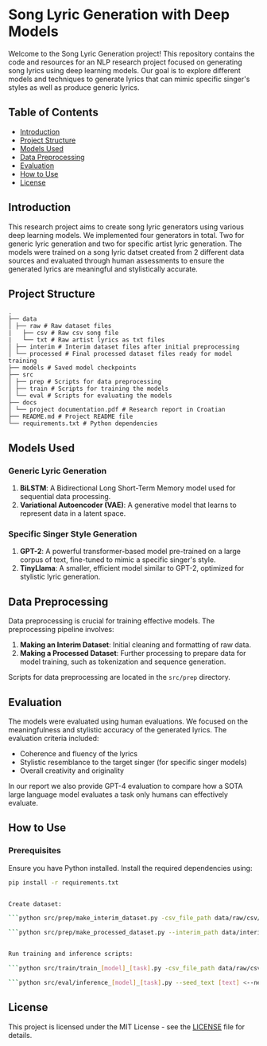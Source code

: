 # Song Lyric Generation with Deep Models

Welcome to the Song Lyric Generation project! This repository contains the code and resources for an NLP research project focused on generating song lyrics using deep learning models. Our goal is to explore different models and techniques to generate lyrics that can mimic specific singer's styles as well as produce generic lyrics.

## Table of Contents
- [Introduction](#introduction)
- [Project Structure](#project-structure)
- [Models Used](#models-used)
- [Data Preprocessing](#data-preprocessing)
- [Evaluation](#evaluation)
- [How to Use](#how-to-use)
- [License](#license)

## Introduction

This research project aims to create song lyric generators using various deep learning models. We implemented four generators in total. Two for generic lyric generation and two for specific artist lyric generation.
The models were trained on a song lyric datset created from 2 different data sources and evaluated through human assessments to ensure the generated lyrics are meaningful and stylistically accurate.

## Project Structure
```
.
├── data
│ ├── raw # Raw dataset files
|   ├── csv # Raw csv song file
|   └── txt # Raw artist lyrics as txt files
│ ├── interim # Interim dataset files after initial preprocessing
│ └── processed # Final processed dataset files ready for model training
├── models # Saved model checkpoints
├── src
│ ├── prep # Scripts for data preprocessing
│ ├── train # Scripts for training the models
│ └── eval # Scripts for evaluating the models
├── docs
│ └── project documentation.pdf # Research report in Croatian
├── README.md # Project README file
└── requirements.txt # Python dependencies
```

## Models Used

### Generic Lyric Generation
1. **BiLSTM**: A Bidirectional Long Short-Term Memory model used for sequential data processing.
2. **Variational Autoencoder (VAE)**: A generative model that learns to represent data in a latent space.

### Specific Singer Style Generation
1. **GPT-2**: A powerful transformer-based model pre-trained on a large corpus of text, fine-tuned to mimic a specific singer's style.
2. **TinyLlama**: A smaller, efficient model similar to GPT-2, optimized for stylistic lyric generation.

## Data Preprocessing

Data preprocessing is crucial for training effective models. The preprocessing pipeline involves:
1. **Making an Interim Dataset**: Initial cleaning and formatting of raw data.
2. **Making a Processed Dataset**: Further processing to prepare data for model training, such as tokenization and sequence generation.

Scripts for data preprocessing are located in the `src/prep` directory.

## Evaluation

The models were evaluated using human evaluations. We focused on the meaningfulness and stylistic accuracy of the generated lyrics. The evaluation criteria included:
- Coherence and fluency of the lyrics
- Stylistic resemblance to the target singer (for specific singer models)
- Overall creativity and originality

In our report we also provide GPT-4 evaluation to compare how a SOTA large language model evaluates a task only humans can effectively evaluate.

## How to Use

### Prerequisites

Ensure you have Python installed. Install the required dependencies using:

```bash
pip install -r requirements.txt


Create dataset:

```python src/prep/make_interim_dataset.py -csv_file_path data/raw/csv/lyrics-data.csv -txt_dir_path data/raw/txt```

```python src/prep/make_processed_dataset.py --interim_path data/interim/merged_data.csv```


Run training and inference scripts:

```python src/train/train_[model]_[task].py -csv_file_path data/raw/csv/lyrics-data.csv -txt_dir_path data/raw/txt```

```python src/eval/inference_[model]_[task].py --seed_text [text] <--next_words [number of words to generate]>```
```

## License

This project is licensed under the MIT License - see the [LICENSE](LICENSE) file for details.
